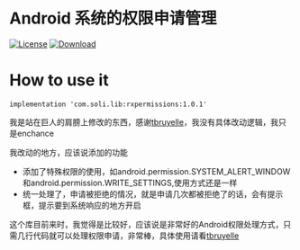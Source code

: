 # Android 系统的权限申请管理
[![License](https://img.shields.io/badge/license-Apache%202-green.svg)](https://www.apache.org/licenses/LICENSE-2.0)
[![Download](https://api.bintray.com/packages/soli/maven/rxpermissions/images/download.svg) ](https://bintray.com/soli/maven/rxpermissions/_latestVersion)

# How to use it
```
implementation 'com.soli.lib:rxpermissions:1.0.1'
```

我是站在巨人的肩膀上修改的东西，感谢[tbruyelle](https://github.com/tbruyelle/RxPermissions)，我没有具体改动逻辑，我只是enchance

 我改动的地方，应该说添加的功能
 * 添加了特殊权限的使用，如android.permission.SYSTEM_ALERT_WINDOW和android.permission.WRITE_SETTINGS,使用方式还是一样
  * 统一处理了，申请被拒绝的情况，就是申请几次都被拒绝了的话，会有提示框，提示要到系统响应的地方开启
  
这个库目前来时，我觉得是比较好，应该说是非常好的Android权限处理方式，只需几行代码就可以处理权限申请，非常棒，具体使用请看[tbruyelle](https://github.com/tbruyelle/RxPermissions)